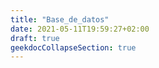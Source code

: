 ```yaml
---
title: "Base_de_datos"
date: 2021-05-11T19:59:27+02:00
draft: true
geekdocCollapseSection: true
---
```


